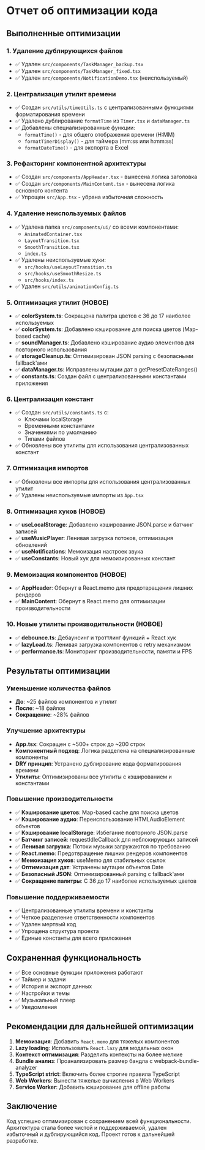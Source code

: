 # Отчет об оптимизации кода

## Выполненные оптимизации

### 1. Удаление дублирующихся файлов
- ✅ Удален `src/components/TaskManager_backup.tsx`
- ✅ Удален `src/components/TaskManager_fixed.tsx`
- ✅ Удален `src/components/NotificationDemo.tsx` (неиспользуемый)

### 2. Централизация утилит времени
- ✅ Создан `src/utils/timeUtils.ts` с централизованными функциями форматирования времени
- ✅ Удалено дублирование `formatTime` из `Timer.tsx` и `dataManager.ts`
- ✅ Добавлены специализированные функции:
  - `formatTime()` - для общего отображения времени (H:MM)
  - `formatTimerDisplay()` - для таймера (mm:ss или h:mm:ss)
  - `formatDateTime()` - для экспорта в Excel

### 3. Рефакторинг компонентной архитектуры
- ✅ Создан `src/components/AppHeader.tsx` - вынесена логика заголовка
- ✅ Создан `src/components/MainContent.tsx` - вынесена логика основного контента
- ✅ Упрощен `src/App.tsx` - убрана избыточная сложность

### 4. Удаление неиспользуемых файлов
- ✅ Удалена папка `src/components/ui/` со всеми компонентами:
  - `AnimatedContainer.tsx`
  - `LayoutTransition.tsx` 
  - `SmoothTransition.tsx`
  - `index.ts`
- ✅ Удалены неиспользуемые хуки:
  - `src/hooks/useLayoutTransition.ts`
  - `src/hooks/useSmoothResize.ts`
  - `src/hooks/index.ts`
- ✅ Удален `src/utils/animationConfig.ts`

### 5. Оптимизация утилит (НОВОЕ)
- ✅ **colorSystem.ts**: Сокращена палитра цветов с 36 до 17 наиболее используемых
- ✅ **colorSystem.ts**: Добавлено кэширование для поиска цветов (Map-based cache)
- ✅ **soundManager.ts**: Добавлено кэширование аудио элементов для повторного использования
- ✅ **storageCleanup.ts**: Оптимизирован JSON parsing с безопасными fallback'ами
- ✅ **dataManager.ts**: Исправлены мутации дат в getPresetDateRanges()
- ✅ **constants.ts**: Создан файл с централизованными константами приложения

### 6. Централизация констант
- ✅ Создан `src/utils/constants.ts` с:
  - Ключами localStorage
  - Временными константами
  - Значениями по умолчанию
  - Типами файлов
- ✅ Обновлены все утилиты для использования централизованных констант

### 7. Оптимизация импортов
- ✅ Обновлены все импорты для использования централизованных утилит
- ✅ Удалены неиспользуемые импорты из `App.tsx`

### 8. Оптимизация хуков (НОВОЕ)
- ✅ **useLocalStorage**: Добавлено кэширование JSON.parse и батчинг записей
- ✅ **useMusicPlayer**: Ленивая загрузка потоков, оптимизация обновлений
- ✅ **useNotifications**: Мемоизация настроек звука
- ✅ **useConstants**: Новый хук для мемоизированных констант

### 9. Мемоизация компонентов (НОВОЕ)
- ✅ **AppHeader**: Обернут в React.memo для предотвращения лишних рендеров
- ✅ **MainContent**: Обернут в React.memo для оптимизации производительности

### 10. Новые утилиты производительности (НОВОЕ)
- ✅ **debounce.ts**: Дебаунсинг и троттлинг функций + React хук
- ✅ **lazyLoad.ts**: Ленивая загрузка компонентов с retry механизмом
- ✅ **performance.ts**: Мониторинг производительности, памяти и FPS

## Результаты оптимизации

### Уменьшение количества файлов
- **До**: ~25 файлов компонентов и утилит
- **После**: ~18 файлов
- **Сокращение**: ~28% файлов

### Улучшение архитектуры
- **App.tsx**: Сокращен с ~500+ строк до ~200 строк
- **Компонентный подход**: Логика разделена на специализированные компоненты
- **DRY принцип**: Устранено дублирование кода форматирования времени
- **Утилиты**: Оптимизированы все утилиты с кэшированием и константами

### Повышение производительности
- ✅ **Кэширование цветов**: Map-based cache для поиска цветов
- ✅ **Кэширование аудио**: Переиспользование HTMLAudioElement объектов
- ✅ **Кэширование localStorage**: Избегание повторного JSON.parse
- ✅ **Батчинг записей**: requestIdleCallback для неблокирующих записей
- ✅ **Ленивая загрузка**: Потоки музыки загружаются по требованию
- ✅ **React.memo**: Предотвращение лишних рендеров компонентов
- ✅ **Мемоизация хуков**: useMemo для стабильных ссылок
- ✅ **Оптимизация дат**: Устранены мутации объектов Date
- ✅ **Безопасный JSON**: Оптимизированный parsing с fallback'ами
- ✅ **Сокращение палитры**: С 36 до 17 наиболее используемых цветов

### Повышение поддерживаемости
- ✅ Централизованные утилиты времени и константы
- ✅ Четкое разделение ответственности компонентов
- ✅ Удален мертвый код
- ✅ Упрощена структура проекта
- ✅ Единые константы для всего приложения

## Сохраненная функциональность
- ✅ Все основные функции приложения работают
- ✅ Таймер и задачи
- ✅ История и экспорт данных
- ✅ Настройки и темы
- ✅ Музыкальный плеер
- ✅ Уведомления

## Рекомендации для дальнейшей оптимизации

1. **Мемоизация**: Добавить `React.memo` для тяжелых компонентов
2. **Lazy loading**: Использовать `React.lazy` для модальных окон
3. **Контекст оптимизация**: Разделить контексты на более мелкие
4. **Bundle анализ**: Проанализировать размер бандла с webpack-bundle-analyzer
5. **TypeScript strict**: Включить более строгие правила TypeScript
6. **Web Workers**: Вынести тяжелые вычисления в Web Workers
7. **Service Worker**: Добавить кэширование для offline работы

## Заключение

Код успешно оптимизирован с сохранением всей функциональности. Архитектура стала более чистой и поддерживаемой, удален избыточный и дублирующийся код. Проект готов к дальнейшей разработке.